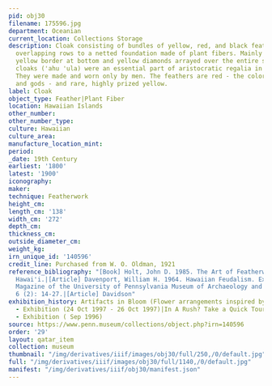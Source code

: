 ```yaml
---
pid: obj30
filename: 175596.jpg
department: Oceanian
current_location: Collections Storage
description: Cloak consisting of bundles of yellow, red, and black feathers tied in
  overlapping rows to a netted foundation made of plant fibers. Mainly red, with wide
  yellow border at bottom and yellow diamonds arrayed over the entire surface. Feather
  cloaks ('ahu 'ula) were an essential part of aristocratic regalia in ancient Hawai'i.
  They were made and worn only by men. The feathers are red - the color of aristocrats
  and gods - and rare, highly prized yellow.
label: Cloak
object_type: Feather|Plant Fiber
location: Hawaiian Islands
other_number:
other_number_type:
culture: Hawaiian
culture_area:
manufacture_location_mint:
period:
_date: 19th Century
earliest: '1800'
latest: '1900'
iconography:
maker:
technique: Featherwork
height_cm:
length_cm: '138'
width_cm: '272'
depth_cm:
thickness_cm:
outside_diameter_cm:
weight_kg:
irn_unique_id: '140596'
credit_line: Purchased from W. O. Oldman, 1921
reference_bibliography: "[Book] Holt, John D. 1985. The Art of Featherwork in Old
  Hawai'i.|[Article] Davenport, William H. 1964. Hawaiian Feudalism. Expedition: The
  Magazine of the University of Pennsylvania Museum of Archaeology and Anthropology.
  6 (2): 14-27.|[Article] Davidson"
exhibition_history: Artifacts in Bloom (Flower arrangements inspired by ancient artifacts)
  - Exhibition (24 Oct 1997 - 26 Oct 1997)|In A Rush? Take a Quick Tour of The Museum
  - Exhibition ( Sep 1996)
source: https://www.penn.museum/collections/object.php?irn=140596
order: '29'
layout: qatar_item
collection: museum
thumbnail: "/img/derivatives/iiif/images/obj30/full/250,/0/default.jpg"
full: "/img/derivatives/iiif/images/obj30/full/1140,/0/default.jpg"
manifest: "/img/derivatives/iiif/obj30/manifest.json"
---
```

